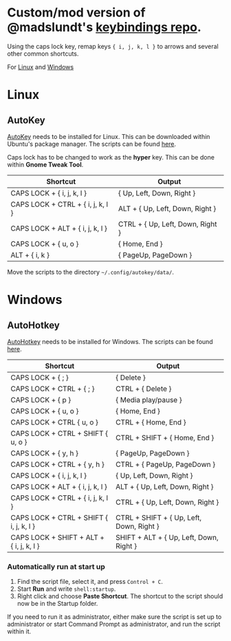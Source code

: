 # Custom/mod version of @madslundt's [keybindings repo](https://github.com/madslundt/keybindings).

Using the caps lock key, remap keys  `{ i, j, k, l }` to arrows and several
other common shortcuts.

For [Linux](#linux) and [Windows](#windows)

# Linux
## AutoKey
[AutoKey](https://github.com/autokey/autokey) needs to be installed for Linux. This can be downloaded within Ubuntu's package manager. The scripts can be found [here](linux/autokey).

Caps lock has to be changed to work as the **hyper** key. This can be done within **Gnome Tweak Tool**.

| Shortcut                         | Output                           |
| -------------------------------- | -------------------------------- |
| CAPS LOCK + { i, j, k, l }        | { Up, Left, Down, Right }        |
| CAPS LOCK + CTRL + { i, j, k, l } | ALT + { Up, Left, Down, Right }  |
| CAPS LOCK + ALT + { i, j, k, l }  | CTRL + { Up, Left, Down, Right } |
| CAPS LOCK + { u, o }              | { Home, End }                    |
| ALT + { i, k }                   | { PageUp, PageDown }             |

Move the scripts to the directory `~/.config/autokey/data/`.

# Windows

## AutoHotkey
[AutoHotkey](https://autohotkey.com) needs to be installed for Windows. The scripts can be found [here](windows/autohotkey).

| Shortcut                                | Output                           |
| --------------------------------------- | -------------------------------- |
| CAPS LOCK + { ; }							  		  	| { Delete }						           |
| CAPS LOCK + CTRL + { ; }								| CTRL + { Delete }						     |
| CAPS LOCK + { p }												| { Media play/pause }				     |
| CAPS LOCK + { u, o }              			| { Home, End }            				 |
| CAPS LOCK + CTRL { u, o }        				| CTRL + { Home, End }             |
| CAPS LOCK + CTRL + SHIFT { u, o }       | CTRL + SHIFT + { Home, End } |
| CAPS LOCK + { y, h }									  | { PageUp, PageDown }						 |
| CAPS LOCK + CTRL + { y, h }							| CTRL + { PageUp, PageDown }	     |
| CAPS LOCK + { i, j, k, l }        			| { Up, Left, Down, Right }				 |
| CAPS LOCK + ALT + { i, j, k, l }        | ALT + { Up, Left, Down, Right }  |
| CAPS LOCK + CTRL + { i, j, k, l }				| CTRL + { Up, Left, Down, Right } |
| CAPS LOCK + CTRL + SHIFT { i, j, k, l } | CTRL + SHIFT + { Up, Left, Down, Right } |
| CAPS LOCK + SHIFT + ALT + { i, j, k, l }| SHIFT + ALT + { Up, Left, Down, Right }  |

### Automatically run at start up
 1. Find the script file, select it, and press `Control + C`.
 2. Start **Run** and write `shell:startup`.
 3. Right click and choose **Paste Shortcut**. The shortcut to the script should now be in the Startup folder.

 If you need to run it as administrator, either make sure the script is set up to administrator or start Command Prompt as administrator, and run the script within it.
